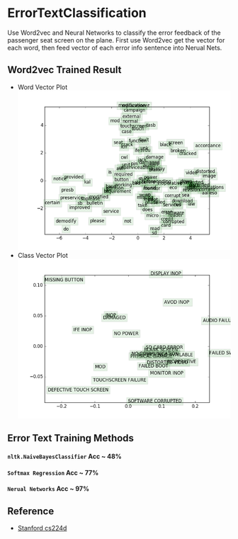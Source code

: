# ErrorTextClassification

Use Word2vec and Neural Networks to classify the error feedback of the passenger seat screen on the plane. First use Word2vec get the vector for each word, then feed vector of each error info sentence into Nerual Nets.

## Word2vec Trained Result
* Word Vector Plot
![Word](https://github.com/coroner4817/ErrorTextClassification/raw/master/output/word_vec_plot_2016-07-24-21-41.png)
* Class Vector Plot
![Class](https://github.com/coroner4817/ErrorTextClassification/raw/master/output/class_vec_plot_2016-07-24-21-41.png)

## Error Text Training Methods

#### <code>nltk.NaiveBayesClassifier</code> Acc ~ 48%  
#### <code>Softmax Regression</code> Acc ~ 77%  
#### <code>Nerual Networks</code> Acc ~ 97%  

## Reference
* [Stanford cs224d](http://cs224d.stanford.edu/index.html)
